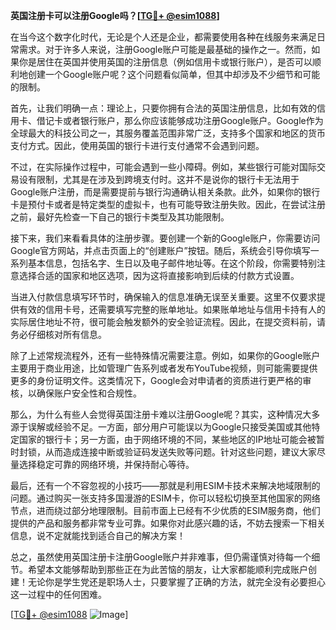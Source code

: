 **英国注册卡可以注册Google吗？[[TG💪+ @esim1088](https://t.me/s/esim1088)]**

在当今这个数字化时代，无论是个人还是企业，都需要使用各种在线服务来满足日常需求。对于许多人来说，注册Google账户可能是最基础的操作之一。然而，如果你是居住在英国并使用英国的注册信息（例如信用卡或银行账户），是否可以顺利地创建一个Google账户呢？这个问题看似简单，但其中却涉及不少细节和可能的限制。

首先，让我们明确一点：理论上，只要你拥有合法的英国注册信息，比如有效的信用卡、借记卡或者银行账户，那么你应该能够成功注册Google账户。Google作为全球最大的科技公司之一，其服务覆盖范围非常广泛，支持多个国家和地区的货币支付方式。因此，使用英国的银行卡进行支付通常不会遇到问题。

不过，在实际操作过程中，可能会遇到一些小障碍。例如，某些银行可能对国际交易设有限制，尤其是在涉及到跨境支付时。这并不是说你的银行卡无法用于Google账户注册，而是需要提前与银行沟通确认相关条款。此外，如果你的银行卡是预付卡或者是特定类型的虚拟卡，也有可能导致注册失败。因此，在尝试注册之前，最好先检查一下自己的银行卡类型及其功能限制。

接下来，我们来看看具体的注册步骤。要创建一个新的Google账户，你需要访问Google官方网站，并点击页面上的“创建账户”按钮。随后，系统会引导你填写一系列基本信息，包括名字、生日以及电子邮件地址等。在这个阶段，你需要特别注意选择合适的国家和地区选项，因为这将直接影响到后续的付款方式设置。

当进入付款信息填写环节时，确保输入的信息准确无误至关重要。这里不仅要求提供有效的信用卡号，还需要填写完整的账单地址。如果账单地址与信用卡持有人的实际居住地址不符，很可能会触发额外的安全验证流程。因此，在提交资料前，请务必仔细核对所有信息。

除了上述常规流程外，还有一些特殊情况需要注意。例如，如果你的Google账户主要用于商业用途，比如管理广告系列或者发布YouTube视频，则可能需要提供更多的身份证明文件。这类情况下，Google会对申请者的资质进行更严格的审核，以确保账户安全性和合规性。

那么，为什么有些人会觉得英国注册卡难以注册Google呢？其实，这种情况大多源于误解或经验不足。一方面，部分用户可能误以为Google只接受美国或其他特定国家的银行卡；另一方面，由于网络环境的不同，某些地区的IP地址可能会被暂时封锁，从而造成连接中断或验证码发送失败等问题。针对这些问题，建议大家尽量选择稳定可靠的网络环境，并保持耐心等待。

最后，还有一个不容忽视的小技巧——那就是利用ESIM卡技术来解决地域限制的问题。通过购买一张支持多国漫游的ESIM卡，你可以轻松切换至其他国家的网络节点，进而绕过部分地理限制。目前市面上已经有不少优质的ESIM服务商，他们提供的产品和服务都非常专业可靠。如果你对此感兴趣的话，不妨去搜索一下相关信息，说不定就能找到适合自己的解决方案！

总之，虽然使用英国注册卡注册Google账户并非难事，但仍需谨慎对待每一个细节。希望本文能够帮助到那些正在为此苦恼的朋友，让大家都能顺利完成账户创建！无论你是学生党还是职场人士，只要掌握了正确的方法，就完全没有必要担心这一过程中的任何困难。

[[TG💪+ @esim1088](https://t.me/s/esim1088) ![Image](https://i.postimg.cc/4NQfJmqS/Snipaste-2025-05-13-00-14-12.png)]